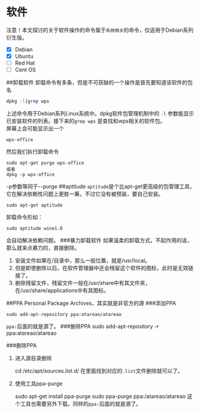 软件
====
注意！本文探讨的关于软件操作的命令属于`系统相关`的命令，仅适用于Debian系列衍生版。
- [x] Debian
- [x] Ubuntu
- [ ] Red Hat
- [ ] Cent OS 

##卸载软件
卸载命令有多条，但是不可获缺的一个操作是首先要知道该软件的包名
```bash
dpkg -l|grep wps
```
上述命令用于Debian系列Linux系统中。dpkg软件包管理机制中的 `-l` 参数能显示已安装软件的列表。接下来的`grep wps` 是查找和wps相关的软件包。<br>
屏幕上会可能显示出一个

    wps-office

然后我们执行卸载命令
```
sudo apt-get purge wps-office
或者
dpkg -p wps-office
```
-p参数等同于--purge
##aptitude
`aptitude`是个比apt-get更高级的包管理工具，它在解决依赖性问题上更胜一筹。不过它没有被预装，要自己安装。

    sudo apt-get aptitude
卸载命令形如：

    sudo aptitude wine1.6
会自动解决依赖问题。
###暴力卸载软件
如果温柔的卸载方式，不起作用的话，那么就来点暴力的，直接删除。

1. 安装文件如果在/目录中，那么一般位置，就是/usr/local。
2. 但是即使删除以后，在软件管理器中还会残留这个软件的图标，此时是无效链接了。
3. 删除残留文件，残留文件一般在/usr/share中有其文件夹，在/usr/share/applications中有其图标。

##PPA
Personal Package Archives，其实就是非官方的源
###添加PPA

    sudo add-apt-repository ppa:atareao/atareao
`ppa:`后面的就是源了。
###删除PPA
    sudo add-apt-repository -r ppa:atareao/atareao

###删除PPA
1. 进入源目录删除
 
    cd /etc/apt/sources.list.d/ 
在里面找到对应的`.list`文件删除就可以了。
2. 使用工具ppa-purge

    sudo apt-get install ppa-purge
    sudo ppa-purge ppa:/atareao/atareao
这个工具也需要另外下载。同样的`ppa:`后面的就是源了。

